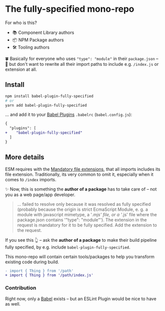 # The fully-specified mono-repo

For who is this?

- 📚 Component Library authors
- 📦 NPM Package authors
- 🛠 Tooling authors

🍀 Basically for everyone who uses `"type": "module"` in their `package.json` – 🌈 but don't want to rewrite all their import paths to include e.g. `/index.js` or extension at all.

## Install

```bash
npm install babel-plugin-fully-specified
# or
yarn add babel-plugin-fully-specified
```

… and add it to your [Babel Plugins](https://babeljs.io/docs/en/plugins/) `.babelrc` (`babel.config.js`):

```diff
{
  "plugins": [
+    "babel-plugin-fully-specified"
  ]
}
```

## More details

ESM requires with the [Mandatory file extensions](https://nodejs.org/api/esm.html#mandatory-file-extensions), that all imports includes its file extension. Traditionally, its very common to omit it, especially when it comes to `/index` imports.

✨ Now, this is something the **author of a package** has to take care of – not you as a web page/app developer.

> ... failed to resolve only because it was resolved as fully specified
> (probably because the origin is strict EcmaScript Module, e. g. a module with javascript mimetype, a '_.mjs' file, or a '_.js' file where the package.json contains '"type": "module"').
> The extension in the request is mandatory for it to be fully specified.
> Add the extension to the request.

If you see this 👆 – ask the **author of a package** to make their build pipeline fully specified, by e.g. include `babel-plugin-fully-specified`.

This mono-repo will contain certain tools/packages to help you transform existing code during build.

```diff
- import { Thing } from '/path'
+ import { Thing } from '/path/index.js'
```

### Contribution

Right now, only a [Babel](https://babeljs.io) exists – but an ESLint Plugin would be nice to have as well.
